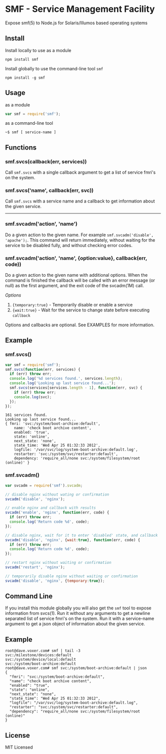 SMF - Service Management Facility
=================================

Expose smf(5) to Node.js for Solaris/Illumos based operating systems

Install
------

Install locally to use as a module

    npm install smf

Install globally to use the command-line tool `smf`

    npm install -g smf

Usage
-----

as a module

``` js
var smf = require('smf');
```

as a command-line tool

    ~$ smf [ service-name ]

Functions
---------

### smf.svcs(callback(err, services))

Call `smf.svcs` with a single callback argument to get a list of service fmri's
on the system.

### smf.svcs('name', callback(err, svc))

Call `smf.svcs` with a service name and a callback to get information
about the given service.

---

### smf.svcadm('action', 'name')

Do a given action to the given name.  For example `smf.svcadm('disable', 'apache');`.
This command will return immediately, without waiting for the service to be disabled
fully, and without checking error codes.

### smf.svcadm('action', 'name', {option:value}, callback(err, code))

Do a given action to the given name with additional options.  When the
command is finished the callback will be called with an error message
(or null) as the first argument, and the exit code of the svcadm(1M)
call.

_Options_

1.  `{temporary:true}` - Temporarily disable or enable a service
2.  `{wait:true}` - Wait for the service to change state before executing `callback`

Options and callbacks are optional. See EXAMPLES for more information.

Example
-------

### smf.svcs()

``` js
var smf = require('smf');
smf.svcs(function(err, services) {
  if (err) throw err;
  console.log('%d services found.', services.length);
  console.log('Looking up last service found...');
  smf.svcs(services[services.length - 1], function(err, svc) {
    if (err) throw err;
    console.log(svc);
  });
});
```

    161 services found.
    Looking up last service found...
    { fmri: 'svc:/system/boot-archive:default',
        name: 'check boot archive content',
        enabled: 'true',
        state: 'online',
        next_state: 'none',
        state_time: 'Wed Apr 25 01:32:33 2012',
        logfile: '/var/svc/log/system-boot-archive:default.log',
        restarter: 'svc:/system/svc/restarter:default',
        dependency: 'require_all/none svc:/system/filesystem/root (online)' }

### smf.svcadm()

``` js
var svcadm = require('smf').svcadm;

// disable nginx without wating or confirmation
svcadm('disable', 'nginx');

// enable nginx and callback with results
svcadm('enable', 'nginx', function(err, code) {
  if (err) throw err;
  console.log('Return code %d', code);
});

// disable nginx, wait for it to enter 'disabled' state, and callback
svcadm('disable', 'nginx', {wait:true}, function(err, code) {
  if (err) throw err;
  console.log('Return code %d', code);
});

// restart nginx without waiting or confirmation
svcadm('restart', 'nginx');

// temporarily disable nginx without waiting or confirmation
svcadm('disable', 'nginx', {temporary:true});
```

Command Line
------------

If you install this module globally you will also get the `smf`
tool to expose information from svcs(1).  Run it without
any arguments to get a newline separated list of service fmri's
on the system.  Run it with a service-name argument to get a json
object of information about the given service.

Example
-------

    root@dave.voxer.com# smf | tail -3
    svc:/milestone/devices:default
    svc:/system/device/local:default
    svc:/system/boot-archive:default
    root@dave.voxer.com# smf svc:/system/boot-archive:default | json
    {
      "fmri": "svc:/system/boot-archive:default",
      "name": "check boot archive content",
      "enabled": "true",
      "state": "online",
      "next_state": "none",
      "state_time": "Wed Apr 25 01:32:33 2012",
      "logfile": "/var/svc/log/system-boot-archive:default.log",
      "restarter": "svc:/system/svc/restarter:default",
      "dependency": "require_all/none svc:/system/filesystem/root (online)"
    }

License
-------

MIT Licensed
